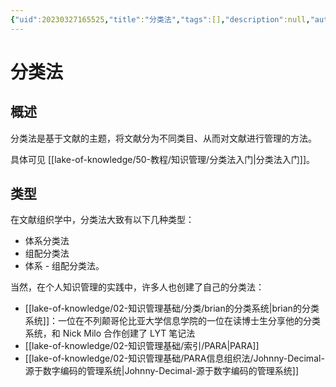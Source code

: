 ```yaml
---
{"uid":20230327165525,"title":"分类法","tags":[],"description":null,"author":"PKMer","type":"awesome","draft":true,"editable":true,"modified":20230618154240,"dg-publish":true,"permalink":"/lake-of-knowledge/02///","dgPassFrontmatter":true}
---
```



# 分类法

## 概述

分类法是基于文献的主题，将文献分为不同类目、从而对文献进行管理的方法。

具体可见 [[lake-of-knowledge/50-教程/知识管理/分类法入门\|分类法入门]]。

## 类型

在文献组织学中，分类法大致有以下几种类型：

- 体系分类法
- 组配分类法
- 体系 - 组配分类法。

当然，在个人知识管理的实践中，许多人也创建了自己的分类法：

- [[lake-of-knowledge/02-知识管理基础/分类/brian的分类系统\|brian的分类系统]]：一位在不列颠哥伦比亚大学信息学院的一位在读博士生分享他的分类系统，和 Nick Milo 合作创建了 LYT 笔记法
- [[lake-of-knowledge/02-知识管理基础/索引/PARA\|PARA]]
- [[lake-of-knowledge/02-知识管理基础/PARA信息组织法/Johnny-Decimal-源于数字编码的管理系统\|Johnny-Decimal-源于数字编码的管理系统]]